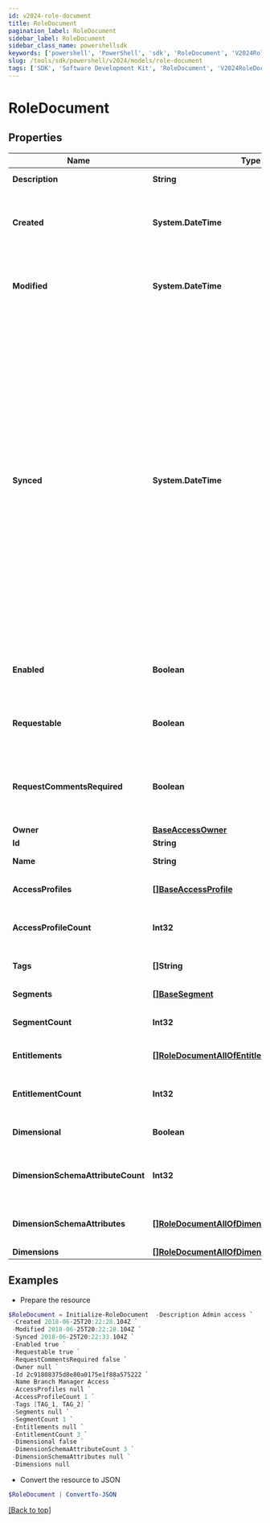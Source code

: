 ```yaml
---
id: v2024-role-document
title: RoleDocument
pagination_label: RoleDocument
sidebar_label: RoleDocument
sidebar_class_name: powershellsdk
keywords: ['powershell', 'PowerShell', 'sdk', 'RoleDocument', 'V2024RoleDocument'] 
slug: /tools/sdk/powershell/v2024/models/role-document
tags: ['SDK', 'Software Development Kit', 'RoleDocument', 'V2024RoleDocument']
---
```



# RoleDocument

## Properties

Name | Type | Description | Notes
------------ | ------------- | ------------- | -------------
**Description** | **String** | Access item's description. | [optional] 
**Created** | **System.DateTime** | ISO-8601 date-time referring to the time when the object was created. | [optional] 
**Modified** | **System.DateTime** | ISO-8601 date-time referring to the time when the object was last modified. | [optional] 
**Synced** | **System.DateTime** | ISO-8601 date-time referring to the date-time when object was queued to be synced into search database for use in the search API.   This date-time changes anytime there is an update to the object, which triggers a synchronization event being sent to the search database.  There may be some delay between the `synced` time and the time when the updated data is actually available in the search API.  | [optional] 
**Enabled** | **Boolean** | Indicates whether the access item is currently enabled. | [optional] [default to $false]
**Requestable** | **Boolean** | Indicates whether the access item can be requested. | [optional] [default to $true]
**RequestCommentsRequired** | **Boolean** | Indicates whether comments are required for requests to access the item. | [optional] [default to $false]
**Owner** | [**BaseAccessOwner**](base-access-owner) |  | [optional] 
**Id** | **String** | ID of the role. | [required]
**Name** | **String** | Name of the role. | [required]
**AccessProfiles** | [**[]BaseAccessProfile**](base-access-profile) | Access profiles included with the role. | [optional] 
**AccessProfileCount** | **Int32** | Number of access profiles included with the role. | [optional] 
**Tags** | **[]String** | Tags that have been applied to the object. | [optional] 
**Segments** | [**[]BaseSegment**](base-segment) | Segments with the role. | [optional] 
**SegmentCount** | **Int32** | Number of segments with the role. | [optional] 
**Entitlements** | [**[]RoleDocumentAllOfEntitlements**](role-document-all-of-entitlements) | Entitlements included with the role. | [optional] 
**EntitlementCount** | **Int32** | Number of entitlements included with the role. | [optional] 
**Dimensional** | **Boolean** |  | [optional] [default to $false]
**DimensionSchemaAttributeCount** | **Int32** | Number of dimension attributes included with the role. | [optional] 
**DimensionSchemaAttributes** | [**[]RoleDocumentAllOfDimensionSchemaAttributes**](role-document-all-of-dimension-schema-attributes) | Dimension attributes included with the role. | [optional] 
**Dimensions** | [**[]RoleDocumentAllOfDimensions**](role-document-all-of-dimensions) |  | [optional] 

## Examples

- Prepare the resource
```powershell
$RoleDocument = Initialize-RoleDocument  -Description Admin access `
 -Created 2018-06-25T20:22:28.104Z `
 -Modified 2018-06-25T20:22:28.104Z `
 -Synced 2018-06-25T20:22:33.104Z `
 -Enabled true `
 -Requestable true `
 -RequestCommentsRequired false `
 -Owner null `
 -Id 2c91808375d8e80a0175e1f88a575222 `
 -Name Branch Manager Access `
 -AccessProfiles null `
 -AccessProfileCount 1 `
 -Tags [TAG_1, TAG_2] `
 -Segments null `
 -SegmentCount 1 `
 -Entitlements null `
 -EntitlementCount 3 `
 -Dimensional false `
 -DimensionSchemaAttributeCount 3 `
 -DimensionSchemaAttributes null `
 -Dimensions null
```

- Convert the resource to JSON
```powershell
$RoleDocument | ConvertTo-JSON
```


[[Back to top]](#) 

